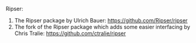 Ripser:
1. The Ripser package by Ulrich Bauer: https://github.com/Ripser/ripser
2. The fork of the Ripser package which adds some easier interfacing by Chris Tralie: https://github.com/ctralie/ripser
